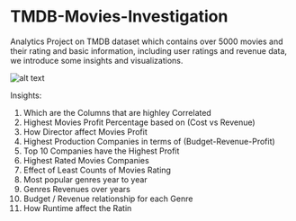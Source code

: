 # TMDB-Movies-Investigation

Analytics Project on TMDB dataset which contains over 5000 movies and their rating and basic information, including user ratings and revenue data, we introduce some insights and visualizations.

![alt text](http://https://www.google.com/url?sa=i&url=https%3A%2F%2Fmedium.com%2F%40onpillow%2F01-investigate-tmdb-movie-dataset-python-data-analysis-project-part-1-data-wrangling-3d2b55ea7714&psig=AOvVaw0wO7UOQlhiP043CcKSBVTh&ust=1619641847073000&source=images&cd=vfe&ved=0CAIQjRxqFwoTCKDkt6Cin_ACFQAAAAAdAAAAABAD)

Insights:
1. Which are the Columns that are highley Correlated
2. Highest Movies Profit Percentage based on (Cost vs Revenue)
3. How Director affect Movies Profit
4. Highest Production Companies in terms of (Budget-Revenue-Profit)
5. Top 10 Companies have the Highest Profit
6. Highest Rated Movies Companies
7. Effect of Least Counts of Movies Rating
8. Most popular genres year to year
9. Genres Revenues over years
10. Budget / Revenue relationship for each Genre
11. How Runtime affect the Ratin
